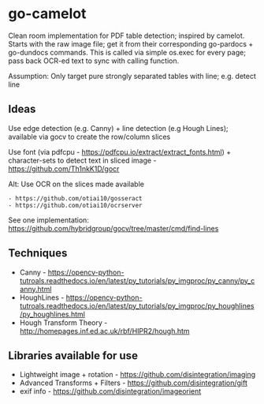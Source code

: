 # go-camelot

Clean room implementation for PDF table detection; inspired by camelot.
Starts with the raw image file; get it from their corresponding go-pardocs + go-dundocs commands.
This is called via simple os.exec for every page; pass back OCR-ed text to sync with calling function.

Assumption: Only target pure strongly separated tables with line; e.g. detect line

## Ideas

Use edge detection (e.g. Canny) + line detection (e.g Hough Lines); available via gocv to create the row/column slices

Use font (via pdfcpu - https://pdfcpu.io/extract/extract_fonts.html) + character-sets to detect text in sliced image - https://github.com/Th1nkK1D/gocr

Alt: Use OCR on the slices made available

    - https://github.com/otiai10/gosseract
    - https://github.com/otiai10/ocrserver

See one implementation: https://github.com/hybridgroup/gocv/tree/master/cmd/find-lines

## Techniques

- Canny - https://opencv-python-tutroals.readthedocs.io/en/latest/py_tutorials/py_imgproc/py_canny/py_canny.html
- HoughLines - https://opencv-python-tutroals.readthedocs.io/en/latest/py_tutorials/py_imgproc/py_houghlines/py_houghlines.html
- Hough Transform Theory - http://homepages.inf.ed.ac.uk/rbf/HIPR2/hough.htm

## Libraries available for use

- Lightweight image + rotation - https://github.com/disintegration/imaging
- Advanced Transforms + Filters - https://github.com/disintegration/gift
- exif info - https://github.com/disintegration/imageorient
